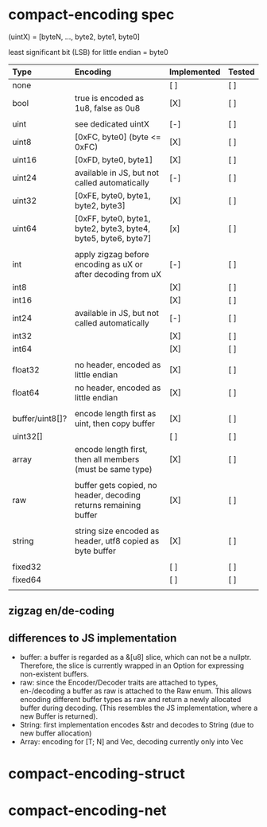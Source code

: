 # compact-encoding spec


(uintX) = [byteN, ..., byte2, byte1, byte0]

least significant bit (LSB) for little endian = byte0

| Type            | Encoding                                                         | Implemented | Tested |
|:----------------|:-----------------------------------------------------------------|-------------|--------|
| none            |                                                                  | [ ]         | [ ]    |
| bool            | true is encoded as 1u8, false as 0u8                             | [X]         | [ ]    |
|                 |                                                                  |             |        |
| uint            | see dedicated uintX                                              | [-]         | [ ]    |
| uint8           | [0xFC, byte0] (byte <= 0xFC)                                     | [X]         | [ ]    |
| uint16          | [0xFD, byte0, byte1]                                             | [X]         | [ ]    |
| uint24          | available in JS, but not called automatically                    | [-]         | [ ]    |
| uint32          | [0xFE, byte0, byte1, byte2, byte3]                               | [X]         | [ ]    |
| uint64          | [0xFF, byte0, byte1, byte2, byte3, byte4, byte5, byte6, byte7]   | [x]         | [ ]    |
|                 |                                                                  |             |        |
| int             | apply zigzag before encoding as uX or after decoding from uX     | [-]         | [ ]    |
| int8            |                                                                  | [X]         | [ ]    |
| int16           |                                                                  | [X]         | [ ]    |
| int24           | available in JS, but not called automatically                    | [-]         | [ ]    |
| int32           |                                                                  | [X]         | [ ]    |
| int64           |                                                                  | [X]         | [ ]    |
|                 |                                                                  |             |        |
| float32         | no header, encoded as little endian                              | [X]         | [ ]    |
| float64         | no header, encoded as little endian                              | [X]         | [ ]    |
|                 |                                                                  |             |        |
| buffer/uint8[]? | encode length first as uint, then copy buffer                    | [X]         | [ ]    |
| uint32[]        |                                                                  | [ ]         | [ ]    |
| array           | encode length first, then all members (must be same type)        | [X]         | [ ]    |
|                 |                                                                  |             |        |
| raw             | buffer gets copied, no header, decoding returns remaining buffer | [X]         | [ ]    |
|                 |                                                                  |             |        |
| string          | string size encoded as header, utf8 copied as byte buffer        | [X]         | [ ]    |
|                 |                                                                  |             |        |
| fixed32         |                                                                  | [ ]         | [ ]    |
| fixed64         |                                                                  | [ ]         | [ ]    |
|                 |                                                                  |             |        |

## zigzag en/de-coding

## differences to JS implementation
* buffer: a buffer is regarded as a &[u8] slice, which can not be a nullptr. Therefore, the slice is currently wrapped in an Option for expressing non-existent buffers.
* raw: since the Encoder/Decoder traits are attached to types, en-/decoding a buffer as raw is attached to the Raw enum. This allows encoding different buffer types as raw and return a newly allocated buffer during decoding. (This resembles the JS implementation, where a new Buffer is returned).
* String: first implementation encodes &str and decodes to String (due to new buffer allocation) 
* Array: encoding for [T; N] and Vec<T>, decoding currently only into Vec<T>

# compact-encoding-struct

# compact-encoding-net

